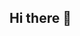 ## Hi there 👋

<!--
**Napatsorn1994/Napatsorn1994** is a ✨ _special_ ✨ repository because its `README.md` (this file) appears on your GitHub profile.

Here are some ideas to get you started:

Hi 👋 My name is Napatsorn Akradejruangsri
🌍  I'm based in Thailand
✉️  You can contact me at [sarmk13@gmail.com](mailto:sarmk13@gmail.com)
